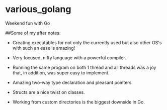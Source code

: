 # various_golang
Weekend fun with Go



##Some of my after notes:

+ Creating executables for not only the currently used but also other OS's with such an ease is amazing!

+ Very focused, nifty language with a powerful compiler.

+ Running the same program on both 1 thread and all threads was a joy that, in addition, was super easy to implement.

+ Amazing two-way type declaration and pleasant pointers.

+ Structs are a nice twist on classes.

- Working from custom directories is the biggest downside in Go.
